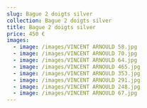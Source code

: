 ```yaml
---
slug: Bague 2 doigts silver
collection: Bague 2 doigts silver
title: Bague 2 doigts silver
price: 450 €
images:
  - image: /images/VINCENT ARNOULD 58.jpg
  - image: /images/VINCENT ARNOULD 70.jpg
  - image: /images/VINCENT ARNOULD 64.jpg
  - image: /images/VINCENT ARNOULD 465.jpg
  - image: /images/VINCENT ARNOULD 353.jpg
  - image: /images/VINCENT ARNOULD 291.jpg
  - image: /images/VINCENT ARNOULD 248.jpg
  - image: /images/VINCENT ARNOULD 67.jpg
---
```

